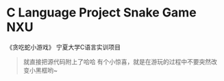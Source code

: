 # C Language Project Snake Game NXU
《贪吃蛇小游戏》 宁夏大学C语言实训项目
  > 就直接把源代码附上了哈哈
有个小惊喜，就是在游玩的过程中不要突然改变小黑框哟~
